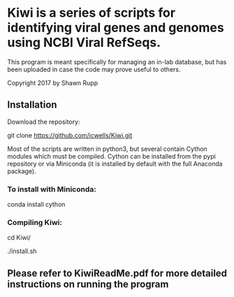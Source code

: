 # Kiwi is a series of scripts for identifying viral genes and genomes using NCBI Viral RefSeqs.
This program is meant specifically for managing an in-lab database, but has been 
uploaded in case the code may prove useful to others.

Copyright 2017 by Shawn Rupp

## Installation
Download the repository:

git clone https://github.com/icwells/Kiwi.git

Most of the scripts are written in python3, but several contain Cython modules which
must be compiled. Cython can be installed from the pypi repository or via Miniconda 
(it is installed by default with the full Anaconda package).

### To install with Miniconda:
conda install cython

### Compiling Kiwi:
cd Kiwi/

./install.sh

## Please refer to KiwiReadMe.pdf for more detailed instructions on running the program
